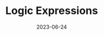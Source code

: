 ---
title: Logic Expressions
description: In this tutorial, learn how to combine relational expressions using "and" and "or" logic operators to have the Micro:Bit make automated decisions based on two variables instead of just one!
authors: Jon Stapleton
date: 2023-06-24
type: block
video: logic-expressions
---
